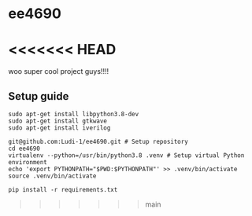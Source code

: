 # ee4690
<<<<<<< HEAD
=======
woo super cool project guys!!!!

## Setup guide

```
sudo apt-get install libpython3.8-dev
sudo apt-get install gtkwave
sudo apt-get install iverilog
```

```
git@github.com:Ludi-1/ee4690.git # Setup repository
cd ee4690
virtualenv --python=/usr/bin/python3.8 .venv # Setup virtual Python environment
echo 'export PYTHONPATH="$PWD:$PYTHONPATH"' >> .venv/bin/activate
source .venv/bin/activate

pip install -r requirements.txt
```
>>>>>>> main

